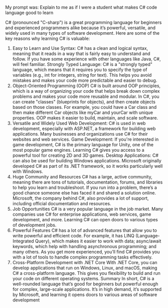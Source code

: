 My prompt was:  Explain to me as if I were a student what makes C# code language good to learn

C# (pronounced "C-sharp") is a great programming language for beginners and experienced programmers alike because it’s powerful, versatile, and widely used in many types of software development. Here are some of the key reasons why learning C# is valuable:

1. Easy to Learn and Use
Syntax: C# has a clean and logical syntax, meaning that it reads in a way that is fairly easy to understand and follow. If you have some experience with other languages like Java, C#, will feel familiar.
Strongly Typed Language: C# is a "strongly typed" language, which means that it requires you to specify the type of variables (e.g., int for integers, string for text). This helps you avoid mistakes and makes your code more predictable and easier to debug.
2. Object-Oriented Programming (OOP)
C# is built around OOP principles, which is a way of organizing your code that helps break down complex problems and makes your code more reusable and modular.
In C#, you can create "classes" (blueprints for objects), and then create objects based on those classes. For example, you could have a Car class and then make different Car objects like myCar and yourCar with unique properties. OOP makes it easier to build, maintain, and scale software.
3. Versatile and Widely Used
Web Development: C# is used in web development, especially with ASP.NET, a framework for building web applications. Many businesses and organizations use C# for their websites and web services.
Game Development: If you're interested in game development, C# is the primary language for Unity, one of the most popular game engines. Learning C# gives you access to a powerful tool for creating 2D and 3D games.
Desktop Applications: C# can also be used for building Windows applications. Microsoft originally developed C# as part of its .NET framework, so it works particularly well with Windows.
4. Huge Community and Resources
C# has a large, active community, meaning there are tons of tutorials, documentation, forums, and libraries to help you learn and troubleshoot. If you run into a problem, there’s a good chance someone else has faced it and shared a solution online.
Microsoft, the company behind C#, also provides a lot of support, including official documentation and resources.
5. Job Opportunities
C# is a very popular language in the job market. Many companies use C# for enterprise applications, web services, game development, and more. Learning C# can open doors to various types of development jobs.
6. Powerful Features
C# has a lot of advanced features that allow you to write powerful and efficient code. For example, it has LINQ (Language-Integrated Query), which makes it easier to work with data; async/await keywords, which help with handling asynchronous programming; and many others.
As you get more experienced, you’ll find C# provides you with a lot of tools to handle complex programming tasks effectively.
7. Cross-Platform Development with .NET Core
With .NET Core, you can develop applications that run on Windows, Linux, and macOS, making C# a cross-platform language. This gives you flexibility to build and run your code on different operating systems.
Summary
In short, C# is a well-rounded language that’s good for beginners but powerful enough for complex, large-scale applications. It’s in high demand, it’s supported by Microsoft, and learning it opens doors to various areas of software development